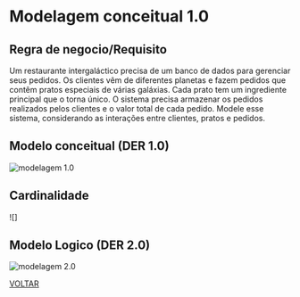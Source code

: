 # Modelagem conceitual 1.0

## Regra de negocio/Requisito

Um restaurante intergaláctico precisa de um banco de dados para gerenciar seus pedidos. Os clientes vêm de diferentes planetas e fazem pedidos que contêm pratos especiais de várias galáxias. Cada prato tem um ingrediente principal que o torna único. O sistema precisa armazenar os pedidos realizados pelos clientes e o valor total de cada pedido. Modele esse sistema, considerando as interações entre clientes, pratos e pedidos.

## Modelo conceitual (DER 1.0)

![modelagem 1.0](./conceitual/atividade.png)

## Cardinalidade

![]

## Modelo Logico (DER 2.0)

![modelagem 2.0](./logico/atividade.png)

[VOLTAR](../README.md)
